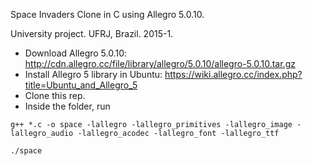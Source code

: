 Space Invaders Clone in C using Allegro 5.0.10.

University project. UFRJ, Brazil. 2015-1.
 
- Download Allegro 5.0.10: http://cdn.allegro.cc/file/library/allegro/5.0.10/allegro-5.0.10.tar.gz
- Install Allegro 5 library in Ubuntu: https://wiki.allegro.cc/index.php?title=Ubuntu_and_Allegro_5
- Clone this rep.
- Inside the folder, run
 
`g++ *.c -o space -lallegro -lallegro_primitives -lallegro_image -lallegro_audio -lallegro_acodec -lallegro_font -lallegro_ttf`

`./space`

